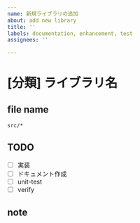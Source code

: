 ```yaml
---
name: 新規ライブラリの追加
about: add new library
title: ''
labels: documentation, enhancement, test
assignees: ''

---
```


# [分類] ライブラリ名

## file name
`src/*`

## TODO
- [ ] 実装
- [ ] ドキュメント作成
- [ ] unit-test
- [ ] verify

## note
